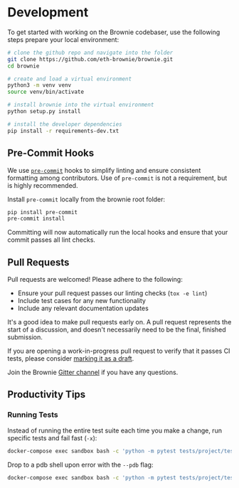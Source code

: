 # Development

To get started with working on the Brownie codebaser, use the following steps prepare your local environment:

```bash
# clone the github repo and navigate into the folder
git clone https://github.com/eth-brownie/brownie.git
cd brownie

# create and load a virtual environment
python3 -m venv venv
source venv/bin/activate

# install brownie into the virtual environment
python setup.py install

# install the developer dependencies
pip install -r requirements-dev.txt
```

## Pre-Commit Hooks

We use [`pre-commit`](https://pre-commit.com/) hooks to simplify linting and ensure consistent formatting among contributors. Use of `pre-commit` is not a requirement, but is highly recommended.

Install `pre-commit` locally from the brownie root folder:

```bash
pip install pre-commit
pre-commit install
```

Committing will now automatically run the local hooks and ensure that your commit passes all lint checks.

## Pull Requests

Pull requests are welcomed! Please adhere to the following:

- Ensure your pull request passes our linting checks (`tox -e lint`)
- Include test cases for any new functionality
- Include any relevant documentation updates

It's a good idea to make pull requests early on. A pull request represents the start of a discussion, and doesn't necessarily need to be the final, finished submission.

If you are opening a work-in-progress pull request to verify that it passes CI tests, please consider [marking it as a draft](https://help.github.com/en/github/collaborating-with-issues-and-pull-requests/about-pull-requests#draft-pull-requests).

Join the Brownie [Gitter channel](https://gitter.im/eth-brownie/community) if you have any questions.

## Productivity Tips

### Running Tests

Instead of running the entire test suite each time you make a change, run specific tests and fail fast (`-x`):

```bash
docker-compose exec sandbox bash -c 'python -m pytest tests/project/test_brownie_config.py::TestFooBar -x'
```

Drop to a pdb shell upon error with the `--pdb` flag:

```sh
docker-compose exec sandbox bash -c 'python -m pytest tests/project/test_brownie_config.py -x --pdb'
```
